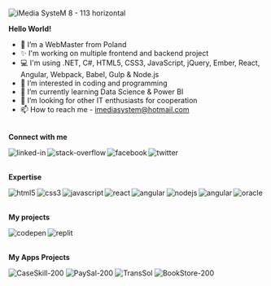 <br>![iMedia SysteM 8 - 113 horizontal](https://github.com/user-attachments/assets/4f8845ec-6b51-44a3-8360-e146b1a9265e)


<b>Hello World!</b>

- 👋 I’m a WebMaster from Poland
- ✨ I'm working on multiple frontend and backend project
- 💻 I'm using .NET, C#, HTML5, CSS3, JavaScript, jQuery, Ember, React, Angular, Webpack, Babel, Gulp & Node.js
- 👀 I’m interested in coding and programming
- 🌱 I’m currently learning Data Science & Power BI
- 💞️ I’m looking for other IT enthusiasts for cooperation
- 📫 How to reach me - imediasystem@hotmail.com

<br><b>Connect with me</b>

[<img align="left" alt="linked-in" src="https://img.shields.io/badge/linkedin-%230077B5.svg?&style=for-the-badge&logo=linkedin&logoColor=white" />](https://www.linkedin.com/company/101163318/admin/feed/posts/)
[<img align="left" alt="stack-overflow" src="https://img.shields.io/badge/stack%20overflow-FE7A16?logo=stack-overflow&logoColor=white&style=for-the-badge" />](https://stackoverflow.com/users/23424368/imedia-system?tab=profile)
[<img align="left" alt="facebook" src="https://img.shields.io/badge/facebook-%231877F2.svg?&style=for-the-badge&logo=facebook&logoColor=white" />](https://www.facebook.com/christoffg74/)
[<img align="left" alt="twitter" src="https://img.shields.io/badge/twitter-%231DA1F2.svg?&style=for-the-badge&logo=twitter&logoColor=white" />](https://twitter.com/iMediaSysteM)</br>

<br><b>Expertise</b></br>

<img align="left" alt="html5" src="https://img.shields.io/badge/html5-%23E34F26.svg?style=for-the-badge&logo=html5&logoColor=white" />
<img align="left" alt="css3" src="https://img.shields.io/badge/css3-%231572B6.svg?style=for-the-badge&logo=css3&logoColor=white" />
<img align="left" alt="javascript" src="https://img.shields.io/badge/javascript-%23323330.svg?style=for-the-badge&logo=javascript&logoColor=%23F7DF1E" />
<img align="left" alt="react" src="https://img.shields.io/badge/react%20-%2320232a.svg?&style=for-the-badge&logo=react&logoColor=%2361DAFB" />
<img align="left" alt="angular" src="https://img.shields.io/badge/angular-%23232F3E.svg?&style=for-the-badge&logo=angular&logoColor=white" />
<img align="left" alt="nodejs" src="https://img.shields.io/badge/node.js%20-%2343853D.svg?&style=for-the-badge&logo=node.js&logoColor=white" />
<img align="left" alt="angular" src="https://img.shields.io/badge/wordpress-brown.svg?&style=for-the-badge&logo=wordpress&logoColor=white" />
<img align="left" alt="oracle" src="https://img.shields.io/badge/oracle-%23316192.svg?&style=for-the-badge&logo=oracle&logoColor=white" /></br>

<br><b>My projects</b></br>

[<img align="left" alt="codepen" src="https://img.shields.io/badge/codepen-red.svg?&style=for-the-badge&logo=codepen&logoColor=white" />](https://codepen.io/imediasystem)
[<img align="left" alt="replit" src="https://img.shields.io/badge/replit-teal.svg?&style=for-the-badge&logo=replit&logoColor=white" />](https://replit.com/@imediasystem)</br>

<br><b>My Apps Projects</b></br>

![CaseSkill-200](https://github.com/imediasystem/imediasystem/assets/125789515/184202c2-d371-48f6-9d64-14a52baa3d56)
![PaySal-200](https://github.com/imediasystem/imediasystem/assets/125789515/3ccb7154-0f67-4346-8895-a0c0cb778c72)
![TransSol](https://github.com/imediasystem/imediasystem/assets/125789515/ea02a35e-def7-4c51-937d-9c840b05b4f8)
![BookStore-200](https://github.com/imediasystem/imediasystem/assets/125789515/a6c11279-efdf-41d0-8e44-725eace62de5)

<!---
imediasystem/imediasystem is a ✨ special ✨ repository because its `README.md` (this file) appears on your GitHub profile.
You can click the Preview link to take a look at your changes.
--->
